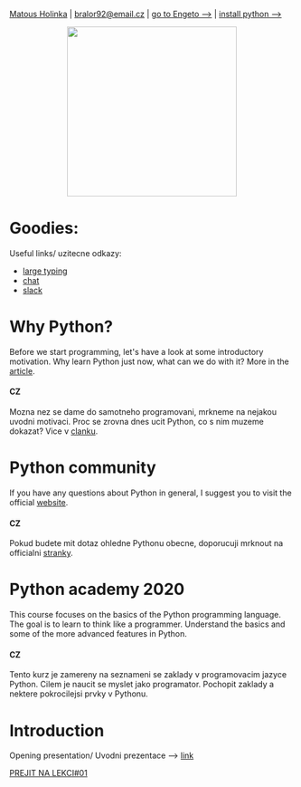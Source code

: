 [Matous Holinka](https://www.linkedin.com/in/matous-holinka/) | <bralor92@email.cz> | [go to Engeto -->](https://engeto.com/) | [install python -->](https://docs.python.org/3/using/index.html)

<p align="center">
  <img src="https://hackaday.com/wp-content/uploads/2019/09/python-logo.png" width="300" height="300">
</p>

# Goodies:
Useful links/ uzitecne odkazy:
- [large typing](https://large-type.com/#*hello*)
- [chat](https://tlk.io/)
- [slack](https://slack.com/intl/en-cz/)

# Why Python?
Before we start programming, let's have a look at some introductory motivation. Why learn Python just now, what can we do with it? More in the [article](https://dev.to/j_marathi/why-you-should-learn-python-in-2020-243d).

#### CZ
Mozna nez se dame do samotneho programovani, mrkneme na nejakou uvodni motivaci. Proc se zrovna dnes ucit Python, co s nim muzeme dokazat? Vice v [clanku](https://dev.to/j_marathi/why-you-should-learn-python-in-2020-243d).

# Python community
If you have any questions about Python in general, I suggest you to visit the official [website](https://www.python.org/community/).
#### CZ
Pokud budete mit dotaz ohledne Pythonu obecne, doporucuji mrknout na officialni [stranky](https://www.python.org/community/).

# Python academy 2020
This course focuses on the basics of the Python programming language. The goal is to learn to think like a programmer. Understand the basics and some of the more advanced features in Python.

#### CZ
Tento kurz je zamereny na seznameni se zaklady v programovacim jazyce Python. Cilem je naucit se myslet jako programator. Pochopit zaklady a nektere pokrocilejsi prvky v Pythonu.

# Introduction
Opening presentation/ Uvodni prezentace -->
[link](https://docs.google.com/presentation/d/1rz0A46HDcbyAdZMLucDNtpOg1RgB-Y_FIhyeHceTfm4/edit#slide=id.g89db67e723_1_393)

[PREJIT NA LEKCI#01](https://github.com/Bralor/python-academy/tree/lekce01)
